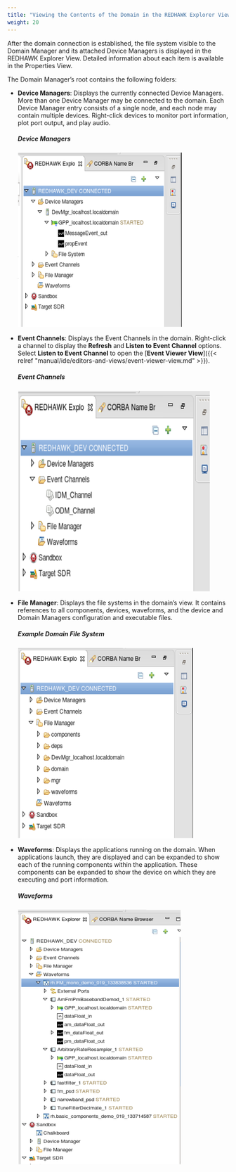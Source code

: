 ```yaml
---
title: "Viewing the Contents of the Domain in the REDHAWK Explorer View"
weight: 20
---
```


After the domain connection is established, the file system visible to the Domain Manager and its attached Device Managers is displayed in the REDHAWK Explorer View. Detailed information about each item is available in the Properties View.

The Domain Manager’s root contains the following folders:

  - **Device Managers**: Displays the currently connected Device Managers. More than one Device Manager may be connected to the domain. Each Device Manager entry consists of a single node, and each node may contain multiple devices. Right-click devices to monitor port information, plot port output, and play audio.

    ##### Device Managers
    ![Device Managers folder](../images/devman.png)

  - **Event Channels**: Displays the Event Channels in the domain. Right-click a channel to display the **Refresh** and **Listen to Event Channel** options. Select **Listen to Event Channel** to open the [**Event Viewer View**]({{< relref "manual/ide/editors-and-views/event-viewer-view.md" >}}).

    ##### Event Channels
    ![Event Channels folder](../images/eventchannel.png)

  - **File Manager**: Displays the file systems in the domain’s view. It contains references to all components, devices, waveforms, and the device and Domain Managers configuration and executable files.

    ##### Example Domain File System
    ![Example Domain file system](../images/REDHAWK_Domain_File_System_1.png)

  - **Waveforms**: Displays the applications running on the domain. When applications launch, they are displayed and can be expanded to show each of the running components within the application. These components can be expanded to show the device on which they are executing and port information.

    ##### Waveforms
    ![Example Waveforms folder](../images/wavedom.png)
